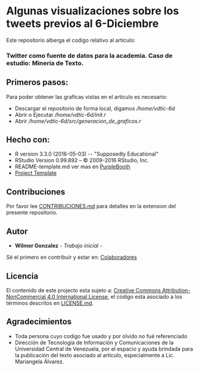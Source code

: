 # Algunas visualizaciones sobre los tweets previos al 6-Diciembre

Este repositorio alberga el codigo relativo al articulo: 

### Twitter como fuente de datos para la academia. Caso de estudio: Minería de Texto.

## Primeros pasos:

Para poder obtener las graficas vistas en el articulo es necesario:

* Descargar el repositorio de forma local, digamos  */home/vdtic-6d*
* Abrir o Ejecutar */home/vdtic-6d/init.r*
* Abrir */home/vdtic-6d/src/generacion_de_graficos.r*

## Hecho con:

* R version 3.3.0 (2016-05-03) -- "Supposedly Educational"
* RStudio Version 0.99.892 – © 2009-2016 RStudio, Inc.
* README-template.md ver mas en [PurpleBooth](https://github.com/PurpleBooth)
* [Project Template](https://projecttemplate.net)

## Contribuciones

Por favor lee [CONTRIBUCIONES.md](CONTRIBUTING.md) para detalles en la extension del presente repositorio.

## Autor

* **Wilmer Gonzalez** - *Trabajo inicial* -

Sé el primero en contribuir y estar en: [Colaboradores](https://github.com/your/project/COLABORADORES.md)

## Licencia

El contenido de este projecto esta sujeto a: [Creative Commons Attribution-NonCommercial 4.0 International License](http://creativecommons.org/licenses/by-nc/4.0/),
el código esta asociado a los términos descritos en [LICENSE.md](LICENSE.md).

## Agradecimientos

* Toda persona cuyo codigo fue usado y por olvido no fué referenciado
* Dirección de Tecnología de Información y Comunicaciones de la Universidad Central de Venezuela, por el espacio y ayuda brindada para la publicación del texto asociado al artículo, especialmente a Lic. Mariangela Álvarez.
